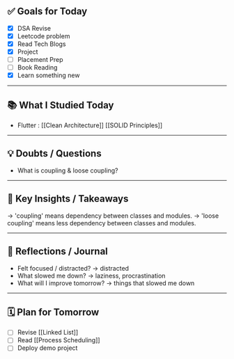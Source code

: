 ## ✅ Goals for Today 
- [x] DSA Revise 
- [x] Leetcode problem
- [x] Read Tech Blogs 
- [x] Project
- [ ] Placement Prep
- [ ] Book Reading
- [x] Learn something new

---

## 📚 What I Studied Today
- Flutter : [[Clean Architecture]] [[SOLID Principles]]
---

## 💡 Doubts / Questions
- What is coupling & loose coupling? 

---

## 🧠 Key Insights / Takeaways
-> 'coupling' means dependency between classes and modules.
-> 'loose coupling' means less dependency between classes and modules.

---
## 💬 Reflections / Journal
- Felt focused / distracted?
	-> distracted
- What slowed me down?
	-> laziness, procrastination
- What will I improve tomorrow?
	-> things that slowed me down
---
## 🗓️ Plan for Tomorrow
- [ ] Revise [[Linked List]]
- [ ] Read [[Process Scheduling]]
- [ ] Deploy demo project
